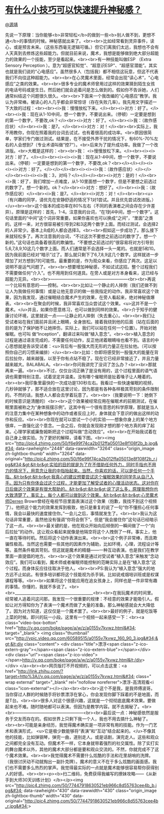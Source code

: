 
#  [有什么小技巧可以快速提升神秘感？](https://zhihu.com/questions/30993730)



[@源靖](https://zhihu.com/people/ee630745f188c3a184c0698ac474f2f8)

先说一下原理：当你能够&lt;b&gt;非常轻松&lt;/b&gt;的做到一些&lt;b&gt;别人做不到，更想不通&lt;/b&gt;的事情的时候。神秘感就出来了。&lt;br&gt;&lt;br&gt;比如经常看到灵异事件，读心，或是预言未来。（这些东西毫无逻辑可循。）但它们离我们太远，我想也不会有人天真到去修炼这些超能力。但就目前来说，魔术，我想是能够做到绝大部分超能力的效果的一个技能，至少是看起来。&lt;br&gt;&lt;br&gt;有一种技能叫做ESP （Extra Sensory Perception ）。意为“超感官知觉”、“超意识ESP&#34;、“超感官潜能”。其实也就是我们说的“心电感应”。虽然很多人（包括我）都不相信这玩意，但这不代表我们不向往这种超能力。&lt;br&gt;&lt;br&gt;在心灵魔术里面，经常会出现“读心术”，“心电感应”之类的效果。&lt;br&gt;&lt;br&gt;很多专业的魔术师曾用过这样的效果猜到陌生女孩的电话号码或是生日。然后她们就会追着问是怎么做到的。假如你不告诉她，人们通常纠结这个问题很久很久。&lt;br&gt;&lt;br&gt;下面来一个我改编的“心电感应”教学。我认为非常棒。被读心的人几乎都会非常惊讶（存在失败几率）。我先用文字描述一下大致的过程：&lt;br&gt;&lt;br&gt;&lt;i&gt;我：慢慢放松下来。&lt;/i&gt;&lt;br&gt;&lt;i&gt;对方：好了。&lt;/i&gt;&lt;br&gt;&lt;i&gt;我：现在从1-10中间，想一个数字，不要说出来。（停顿）一定要是想到的第一个数字，不要改,ok？&lt;/i&gt;&lt;br&gt;&lt;i&gt;对方：好了。&lt;/i&gt;&lt;br&gt;&lt;i&gt;我：（故作感应状）&lt;/i&gt;&lt;br&gt;&lt;i&gt;我：是7。&lt;/i&gt;&lt;br&gt;&lt;i&gt;对方：对！&lt;/i&gt;&lt;br&gt;&lt;br&gt;实际上，我不用教你，你现在照着我的台词去试试，也有着很高的成功率。&lt;br&gt;原因很简单，学家们专门做过测试。结果是，在不接受外界干扰的情况下，有60%-70%左右的人会想到7（专业术语叫做”控7“）。&lt;br&gt;后来为了提升成功率。我做了一个改进版。&lt;br&gt;大概是这样的：&lt;br&gt;&lt;br&gt;我： &lt;i&gt;慢慢放松下来。&lt;/i&gt;&lt;br&gt;&lt;i&gt;&lt;i&gt;对方：好了。&lt;/i&gt;&lt;/i&gt;&lt;br&gt;&lt;i&gt;&lt;i&gt;&lt;i&gt;我：现在从1-4中间，想一个数字，不要说出来。（停顿）一定要是想到的第一个数字，不要改,ok？&lt;br&gt;&lt;/i&gt;&lt;/i&gt;&lt;/i&gt;&lt;i&gt;&lt;i&gt;&lt;i&gt;对方：好了。&lt;/i&gt;&lt;/i&gt;&lt;/i&gt;&lt;br&gt;&lt;i&gt;&lt;i&gt;&lt;i&gt;我：（故作感应状）&lt;/i&gt;&lt;/i&gt;&lt;/i&gt;&lt;br&gt;&lt;i&gt;&lt;i&gt;&lt;i&gt;我：3，对吗？&lt;/i&gt;&lt;/i&gt;&lt;/i&gt;&lt;br&gt;&lt;i&gt;对方：是的！&lt;/i&gt;&lt;br&gt;&lt;i&gt;我：好了，我们增加一点难度，从1-10里面想一个数字，但是不要想之前选过的数字了。想一个新的。ok？&lt;/i&gt;&lt;br&gt;&lt;i&gt;对方：想好了。&lt;/i&gt;&lt;br&gt;&lt;i&gt;我：（故作感应状）&lt;/i&gt;&lt;br&gt;&lt;i&gt;我：是7。&lt;/i&gt;&lt;br&gt;&lt;i&gt;对方：对！&lt;/i&gt;&lt;br&gt;&lt;br&gt;&lt;u&gt;（有兴趣的同学，请优先在安静舒适的情况下1对1尝试。并且优先尝试改进版。）&lt;/u&gt;&lt;br&gt;&lt;br&gt;这个版本的成功率在80%左右（不同的表演者之间会存在少许差异）。原理是这样的：首先，1-4。注意我的台词，“在1到4中间，想一个数字”。这句话里面的“中间”这个词非常重要。如果你喜欢也可以换成“之间”，“里面”之类的。这样一来，对方很容易被引导到2和3这两个数字上面。而经过测试，会选择2的人非常少。基本上8成的人都会选择3。&lt;br&gt;&lt;br&gt;假如这一步成功了。那么接下来就轻松多了。再次注意我的台词，“不过这次不要想之前选过的数字了。想一个新的。”这句话也具备着很高的欺骗性。“不要想之前选过的”很容易将对方引导到5,6,7,8,9,10这几个数字上面。而人们通常是不会选择一头一尾的。也就是5和10。因为我前面已经对“暗示”过了。那么就只剩下了6,7,8,9这几个数字。这样就进一步增加了对方想到7的可能性。最重要的是，作为观众来看，你感应了两次。这足以说明不是运气问题了。&lt;br&gt;&lt;br&gt;想要增加神秘感，不如试试这招。整个过程我们不需要做任何“介入”。也不用用到任何道具。在旁人或是对方本身看来，这已经与超能力无异。&lt;br&gt;&lt;br&gt;——————————————————&lt;br&gt;&lt;br&gt;再说一个比较有意思的——控制。&lt;br&gt;&lt;br&gt;比如让一个静止的人摔倒（我们还做不到让人为我做任何事情）或是让他无意识的做一些我指定的动作。我非常喜欢这个效果，因为我发现，通过催眠结合魔术产生的效果，在旁人看起来，绝对神秘值爆表。&lt;br&gt;&lt;br&gt;在聚会的时候，我非常喜欢当众尝试这个效果。&lt;u&gt;这并不是一个魔术。&lt;/u&gt;并且，如果你愿意练习，也可以做到同样的效果。&lt;br&gt;介于知乎的健康讨论环境，这里就说一点——让静止的人摔倒（失去重心）。&lt;br&gt;&lt;br&gt;我们让受试者站在我们面前并且闭上眼睛，全身放松。接着我绕到他的后面（站在后面的目的是为了保护她不让她摔伤，实际上，我们可以站在任何一个位置）。开始对她催眠。也可叫 做“Inception”，翻译过来叫做“植入意念“。&lt;br&gt;&lt;br&gt;植入意念的过程是通过语言完成的，不需要任何动作，反正他闭着眼睛啥也看不到。语言的中心思想就是告诉受试者：&lt;u&gt;背后有一股强大而无形的力量正在拉扯他。（可以按照你自己的习惯来编排）&lt;/u&gt;&lt;br&gt;&lt;br&gt;比如：你即将感受到一股强大的能量在背后拉扯你，越来越强，以至于你有点站不稳了。现在它已经非常接近了，并且力量越来越大。BALABALA。&lt;br&gt;&lt;br&gt;你问我讲完了没词了怎么办？&lt;br&gt;&lt;br&gt;那就再来一遍。&lt;br&gt;&lt;br&gt;不过，仅仅台词正确了是没有用的，这个过程里面的语气语调也需要特别注意。试着坚定并温柔。没有哪个催眠师是扯着嗓子让人睡着的。&lt;br&gt;&lt;br&gt;我印象里最快的一次成功是130秒左右。我看过一些快速催眠的视频，几秒钟就够了，那不适合放在这里讨论，因为那是有各种各样极其苛刻的条件限制的。不然的话，我想人人都会去学着玩意了。&lt;br&gt;&lt;br&gt;（我要说明一下：她倒下的时候意识是清醒的）&lt;br&gt;&lt;br&gt;这个效果被经常应用在催眠术的前期测试，在催眠里面被称之为“身体摇摆示例”。这其中有一个很有意思的科学原理，那就是当人的注意力集中在某种想象中的动作或者反应上时，身体就会下意识的做出这样的动作和反应。&lt;br&gt;&lt;br&gt;你现在就可以尝试一个小的实验——想象你身上的某个地方很痒，一直强化这个意念。一会之后，你就会发现刚才想的那个地方真的痒了起来。心理学家威廉詹姆斯把这个过程叫做“念动效应”。&lt;br&gt;&lt;br&gt;在开始我试着在自己身上做实验。为了更好的解释，请看下图。&lt;br&gt;&lt;img src=&#34;http://pic4.zhimg.com/50/f6e99f74ca2b012ffa05013e8f108f2b_b.jpg&#34; data-rawheight=&#34;2448&#34; data-rawwidth=&#34;3264&#34; class=&#34;origin_image zh-lightbox-thumb&#34; width=&#34;3264&#34; data-original=&#34;http://pic4.zhimg.com/50/f6e99f74ca2b012ffa05013e8f108f2b_r.jpg&#34;&gt;&lt;br&gt;实验的目的就是为了在不借助任何外力，同时手指也不用力的情况下，用意念让我的中指抬起来。当然，你喜欢的话，可以是任何一个手指。&lt;br&gt;&lt;br&gt;我真心的建议想要尝试这个催眠效果的同学先从自己入手。因为只有你体会过这个过程，才能更加了解受试者的心理活动状态。这对你在日后做这个效果是有很大帮助的。&lt;br&gt;&lt;br&gt;说了这么多，原理我想你也大致清楚了，事实上，每个人都可以做到这个效果。&lt;br&gt;&lt;br&gt;心灵魔术师Derren Brown曾经在电视节目里面表演过这个效果（抱歉，我找不到这个视频了）。他把这个能力的效果发挥到极致，他只是重复的说了一句“你不懂担心任何事情，我会以最快的速度接住你。”一会儿之后，事情就发生了。&lt;br&gt;&lt;br&gt;我认为这句话非常重要，虽然他没有强调“你将会倒下”。但是“我会接住你”这句话已经暗示了这一点。&lt;br&gt;&lt;br&gt;最关键的是，他在观众开始向后倾倒的一瞬间做了一个“向后拉扯”的动作。这让观众看起来就像是他隔空将这个人拽倒了一样。事实上，他一直在等待时机。然后将这个动作表演出来。&lt;br&gt;&lt;br&gt;这个例子非常棒，而且欺骗性极高。当然这也需要一些其他的因素作为辅助，比如环境，心理，流程设计等等。虽然条件极其苛刻。但这就是魔术的精髓——一种互动表演。也是我们在教学里面一直提倡的地方。&lt;br&gt;&lt;br&gt;这个效果是通过对受试者“植入意念”来触发“念动效应”。我们可以看到，魔术师或者催眠师能控制的范畴实际上是在“植入意念”这个过程。而身体反应往往取决于他人。&lt;br&gt;&lt;br&gt;PS:我认为“植入意念”强大的地方远不止如此。有很多培训都将这个技能视为杀手锏。比如说戒烟培训班或是权谋课程等等。&lt;br&gt;&lt;br&gt;如果将这个技能应用在追女孩身上，同样也是一件非常有趣的事情。你懂的，我就不多说了。&lt;br&gt;&lt;br&gt;________________________________________&lt;br&gt;&lt;br&gt;在我玩魔术的时间里。经常被人追着问这问那。我发现一个很重要的规律：不经意的效果才能吸引人。假如让对方得知你为了表演一个魔术而做了大量的准备。那么神秘感就会大大降低了。因为对方知道，这仅仅是一个魔术罢了。&lt;br&gt;&lt;br&gt;最好的例子，就是吃饭等上菜的时候。即兴的玩一小段。这里有一个视频一起来感受一下：&lt;br&gt;&lt;a class=&#34;video-box-botton&#34; href=&#34;http://v.qq.com/boke/page/a/w/z/a0155v7kvwz.html&#34; target=&#34;_blank&#34;&gt;              &lt;img class=&#34;thumbnail&#34; src=&#34;http://vpic.video.qq.com/60589515/a0155v7kvwz_160_90_3.jpg&#34;&gt;&lt;div class=&#34;content&#34;&gt;                &lt;div class=&#34;title&#34;&gt;漂浮&lt;span class=&#34;z-ico-extern-gray&#34;&gt;&lt;/span&gt;&lt;span class=&#34;z-ico-extern-blue&#34;&gt;&lt;/span&gt;&lt;/div&gt;                &lt;div class=&#34;url&#34;&gt;&lt;span class=&#34;z-ico-video&#34;&gt;&lt;/span&gt;http://v.qq.com/boke/page/a/w/z/a0155v7kvwz.html&lt;/div&gt;              &lt;/div&gt;            &lt;/a&gt;&lt;br&gt;&lt;br&gt;网页版打不开视频的，可以点击这里：&lt;a href=&#34;http://link.zhihu.com/?target=http%3A//v.qq.com/page/a/w/z/a0155v7kvwz.html&#34; class=&#34; wrap external&#34; target=&#34;_blank&#34; rel=&#34;nofollow noreferrer&#34;&gt;漂浮-高清观看&lt;i class=&#34;icon-external&#34;&gt;&lt;/i&gt;&lt;/a&gt;&lt;br&gt;&lt;br&gt;&lt;br&gt;这个不是我，是我师傅波哥。当你穿过人群的时候随手将钞票漂浮在掌心，你会发现你脚下踩着的不是地面，而是T台。&lt;br&gt;&lt;br&gt;很多人对这个很感兴趣，这就是一个彻彻底底魔术效果。要做起来也不难。随时随地都可以表演。但因为是教学内容。就不去揭秘了。&lt;br&gt;&lt;br&gt;————————————————&lt;br&gt;&lt;br&gt;最后说一点：神秘感依然是服务于交友而存在的。假如世界上只剩下我一个人，我也不用去搞什么神秘了。&lt;br&gt;&lt;br&gt;可能是亲身经历，我觉得魔术确实是一项非常有用的技能。作为一门艺术和表演形式， &lt;u&gt;它是极少数能够将“表演”和“互动”结合起来的。&lt;/u&gt;不像其他的技能，比如弹钢琴，弹完一曲，道别走人。或是话剧，演完走人。这些和观众之间都完全没有互动。但魔术不一样，它本身就带着强烈的社交属性。除了实打实的舞台魔术以外，其他的魔术大部分都是要和观众交流的。不然，你就完成不了这个魔术效果。&lt;br&gt;&lt;br&gt;我觉得魔术不需要什么炫酷的手法和花里胡哨的洗牌。（我很讨厌动不动就掏出一副扑克牌）。魔术的意义不在于多么炫酷的画面感。我们也不需要多么热烈的掌声。我觉得最实际的一点就是魔术能够很容易帮你获得别人的好感。&lt;br&gt;&lt;br&gt;&lt;p&gt;&lt;b&gt;扫二维码，免费获得我编写的撩妹攻略——《从新手到大师30天训练计划》&lt;/b&gt;&lt;/p&gt;&lt;img src=&#34;http://pic4.zhimg.com/50/77447918630521eb966c8d55763cee4b_b.jpg&#34; data-rawheight=&#34;430&#34; data-rawwidth=&#34;430&#34; class=&#34;origin_image zh-lightbox-thumb&#34; width=&#34;430&#34; data-original=&#34;http://pic4.zhimg.com/50/77447918630521eb966c8d55763cee4b_r.jpg&#34;&gt;
